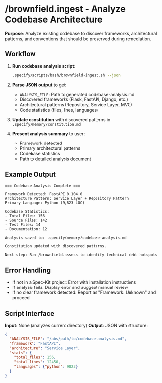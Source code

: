 # /brownfield.ingest - Analyze Codebase Architecture

**Purpose**: Analyze existing codebase to discover frameworks, architectural patterns, and conventions that should be preserved during remediation.

## Workflow

1. **Run codebase analysis script**:
   ```bash
   .specify/scripts/bash/brownfield-ingest.sh --json
   ```

2. **Parse JSON output** to get:
   - `ANALYSIS_FILE`: Path to generated codebase-analysis.md
   - Discovered frameworks (Flask, FastAPI, Django, etc.)
   - Architectural patterns (Repository, Service Layer, MVC)
   - Code statistics (files, lines, languages)

3. **Update constitution** with discovered patterns in `.specify/memory/constitution.md`

4. **Present analysis summary** to user:
   - Framework detected
   - Primary architectural patterns
   - Codebase statistics
   - Path to detailed analysis document

## Example Output

```
=== Codebase Analysis Complete ===

Framework Detected: FastAPI 0.104.0
Architecture Pattern: Service Layer + Repository Pattern
Primary Language: Python (9,823 LOC)

Codebase Statistics:
- Total Files: 156
- Source Files: 142
- Test Files: 14
- Documentation: 12

Analysis saved to: .specify/memory/codebase-analysis.md

Constitution updated with discovered patterns.

Next step: Run /brownfield.assess to identify technical debt hotspots
```

## Error Handling

- If not in a Spec-Kit project: Error with installation instructions
- If analysis fails: Display error and suggest manual review
- If no clear framework detected: Report as "Framework: Unknown" and proceed

## Script Interface

**Input**: None (analyzes current directory)
**Output**: JSON with structure:
```json
{
  "ANALYSIS_FILE": "/abs/path/to/codebase-analysis.md",
  "framework": "FastAPI",
  "architecture": "Service Layer",
  "stats": {
    "total_files": 156,
    "total_lines": 12450,
    "languages": {"python": 9823}
  }
}
```
